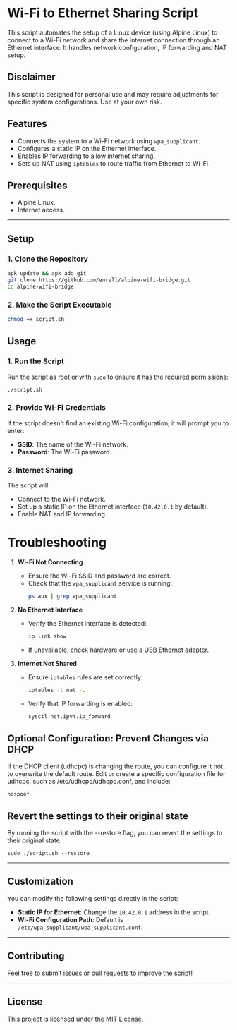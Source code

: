 # **Wi-Fi to Ethernet Sharing Script**

This script automates the setup of a Linux device (using Alpine Linux) to connect to a Wi-Fi network and share the internet connection through an Ethernet interface. It handles network configuration, IP forwarding and NAT setup.

## **Disclaimer**

This script is designed for personal use and may require adjustments for specific system configurations. Use at your own risk.

## **Features**
- Connects the system to a Wi-Fi network using `wpa_supplicant`.
- Configures a static IP on the Ethernet interface.
- Enables IP forwarding to allow internet sharing.
- Sets up NAT using `iptables` to route traffic from Ethernet to Wi-Fi.

## **Prerequisites**
- Alpine Linux.
- Internet access.
---

## **Setup**

### **1. Clone the Repository**
```bash
apk update && apk add git
git clone https://github.com/enrell/alpine-wifi-bridge.git
cd alpine-wifi-bridge
```

### **2. Make the Script Executable**
```bash
chmod +x script.sh
```

## **Usage**

### **1. Run the Script**
Run the script as root or with `sudo` to ensure it has the required permissions:
```bash
./script.sh
```

### **2. Provide Wi-Fi Credentials**
If the script doesn't find an existing Wi-Fi configuration, it will prompt you to enter:
- **SSID**: The name of the Wi-Fi network.
- **Password**: The Wi-Fi password.

### **3. Internet Sharing**
The script will:
- Connect to the Wi-Fi network.
- Set up a static IP on the Ethernet interface (`10.42.0.1` by default).
- Enable NAT and IP forwarding.

# **Troubleshooting**

1. **Wi-Fi Not Connecting**
   - Ensure the Wi-Fi SSID and password are correct.
   - Check that the `wpa_supplicant` service is running:  
     ```bash
     ps aux | grep wpa_supplicant
     ```

2. **No Ethernet Interface**
   - Verify the Ethernet interface is detected:
     ```bash
     ip link show
     ```
   - If unavailable, check hardware or use a USB Ethernet adapter.

3. **Internet Not Shared**
   - Ensure `iptables` rules are set correctly:
     ```bash
     iptables -t nat -L
     ```
   - Verify that IP forwarding is enabled:
     ```bash
     sysctl net.ipv4.ip_forward
     ```
## Optional Configuration: Prevent Changes via DHCP

If the DHCP client (udhcpc) ​​is changing the route, you can configure it not to overwrite the default route. Edit or create a specific configuration file for udhcpc, such as /etc/udhcpc/udhcpc.conf, and include:
````
nospoof
````

## Revert the settings to their original state
By running the script with the --restore flag, you can revert the settings to their original state.
````
sudo ./script.sh --restore
````

---

## **Customization**

You can modify the following settings directly in the script:
- **Static IP for Ethernet**: Change the `10.42.0.1` address in the script.
- **Wi-Fi Configuration Path**: Default is `/etc/wpa_supplicant/wpa_supplicant.conf`.

---

## **Contributing**

Feel free to submit issues or pull requests to improve the script!

---

## **License**

This project is licensed under the [MIT License](LICENSE).
